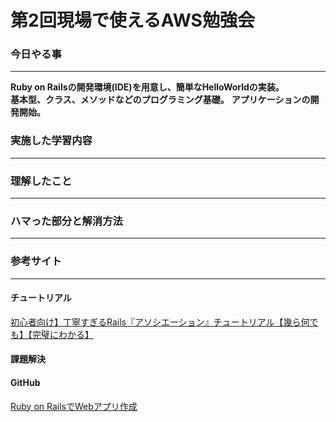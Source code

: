 # 第2回現場で使えるAWS勉強会

### 今日やる事
****
**Ruby on Railsの開発環境(IDE)を用意し、簡単なHelloWorldの実装。**  
**基本型、クラス、メソッドなどのプログラミング基礎。**
**アプリケーションの開発開始。**


### 実施した学習内容
****


### 理解したこと
****


### ハマった部分と解消方法
****


### 参考サイト
****
#### チュートリアル
[初心者向け】丁寧すぎるRails『アソシエーション』チュートリアル【幾ら何でも】【完璧にわかる】](https://qiita.com/kazukimatsumoto/items/14bdff681ec5ddac26d1)

#### 課題解決


#### GitHub
[Ruby on RailsでWebアプリ作成](https://github.com/koujienami/HelloWorld)